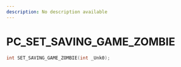 ```yaml
---
description: No description available 
---
```


# PC\_SET_SAVING_GAME_ZOMBIE

```cpp
int SET_SAVING_GAME_ZOMBIE(int _Unk0);
```